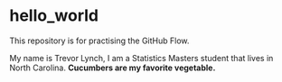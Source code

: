# hello_world
This repository is for practising the GitHub Flow.

My name is Trevor Lynch, I am a Statistics Masters student that lives in North Carolina. 
**Cucumbers are my favorite vegetable.**
